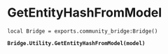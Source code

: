 # GetEntityHashFromModel



<pre class="language-lua"><code class="lang-lua">local Bridge = exports.community_bridge:Bridge()

<strong>Bridge.Utility.GetEntityHashFromModel(model)
</strong>
</code></pre>

